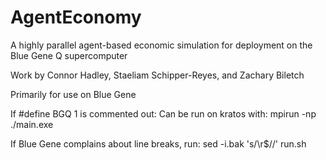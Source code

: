 # AgentEconomy
A highly parallel agent-based economic simulation for deployment on the Blue Gene Q supercomputer


Work by Connor Hadley, Staeliam Schipper-Reyes, and Zachary Biletch

Primarily for use on Blue Gene

If #define BGQ 1 is commented out:
Can be run on kratos with:
mpirun -np <number of ranks> ./main.exe <number of nodes> <number of agents> <ticks> <block size> <time cost> <explore threshold> <irrationality>

If Blue Gene complains about line breaks, run:
sed -i.bak 's/\r$//' run.sh